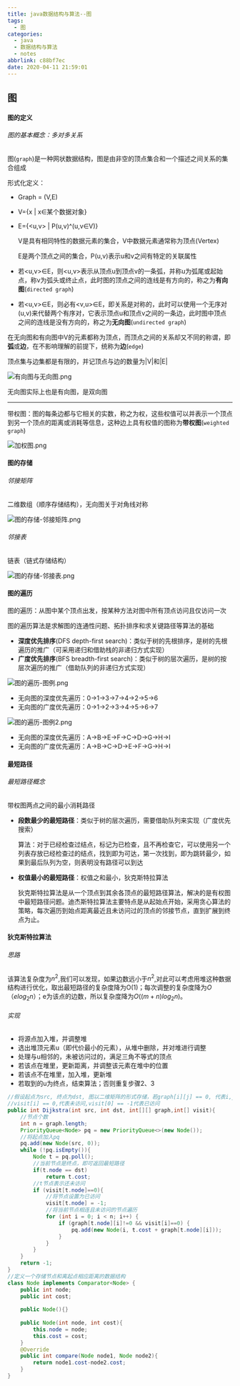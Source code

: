 ```yaml
---
title: java数据结构与算法--图
tags:
  - 图
categories:
  - java
  - 数据结构与算法
  - notes
abbrlink: c88bf7ec
date: 2020-04-11 21:59:01
---
```


## 图

#### 图的定义

###### 图的基本概念：多对多关系

图(`graph`)是一种网状数据结构，图是由非空的顶点集合和一个描述之间关系的集合组成

形式化定义：

- Graph = (V,E)  

- V={x | x∈某个数据对象}  

- E={<u,v> | P(u,v)^(u,v∈V)}

  V是具有相同特性的数据元素的集合，V中数据元素通常称为顶点(Vertex)

  E是两个顶点之间的集合，P(u,v)表示u和v之间有特定的关联属性

- 若<u,v>∈E，则<u,v>表示从顶点u到顶点v的一条弧，并称u为弧尾或起始点，称v为弧头或终止点，此时图的顶点之间的连线是有方向的，称之为**有向图**(`directed graph`)
- 若<u,v>∈E，则必有<v,u>∈E，即关系是对称的，此时可以使用一个无序对(u,v)来代替两个有序对，它表示顶点u和顶点v之间的一条边，此时图中顶点之间的连线是没有方向的，称之为**无向图**(`undirected graph`)

<!--more-->

在无向图和有向图中V的元素都称为顶点，而顶点之间的关系却又不同的称谓，即**弧**或**边**，在不影响理解的前提下，统称为**边**(`edge`)

顶点集与边集都是有限的，并记顶点与边的数量为|V|和|E|

![有向图与无向图.png](https://i.loli.net/2020/04/11/gLHlX3bun8zMKOc.png)

无向图实际上也是有向图，是双向图

---

带权图：图的每条边都与它相关的实数，称之为权，这些权值可以并表示一个顶点到另一个顶点的距离或消耗等信息，这种边上具有权值的图称为**带权图**(`weighted graph`)

![加权图.png](https://i.loli.net/2020/04/11/IVHT4lDUem3WJnC.png)

#### 图的存储

###### 邻接矩阵

二维数组（顺序存储结构），无向图关于对角线对称

![图的存储-邻接矩阵.png](https://i.loli.net/2020/04/11/gfWwLFYU1rIuy9d.png)

###### 邻接表

链表（链式存储结构）

![图的存储-邻接表.png](https://i.loli.net/2020/04/11/PGmLUVzS4YaNoTk.png)

#### 图的遍历

图的遍历：从图中某个顶点出发，按某种方法对图中所有顶点访问且仅访问一次

图的遍历算法是求解图的连通性问题、拓扑排序和求关键路径等算法的基础

- **深度优先排序**(DFS depth-first search)：类似于树的先根排序，是树的先根遍历的推广（可采用递归和借助栈的非递归方式实现）
- **广度优先排序**(BFS breadth-first search)：类似于树的层次遍历，是树的按层次遍历的推广（借助队列的非递归方式实现）

![图的遍历-图例.png](https://i.loli.net/2020/04/11/CAftQBO9Rzvrlaq.png)

- 无向图的深度优先遍历：0->1->3->7->4->2->5->6
- 无向图的广度优先遍历：0->1->2->3->4->5->6->7

![图的遍历-图例2.png](https://i.loli.net/2020/04/11/eU6MfF7P9EnOpAu.png)

- 无向图的深度优先遍历：A->B->E->F->C->D->G->H->I
- 无向图的广度优先遍历：A->B->C->D->E->F->G->H->I

#### 最短路径

###### 最短路径概念

带权图两点之间的最小消耗路径

- **段数最少的最短路径**：类似于树的层次遍历，需要借助队列来实现（广度优先搜索）

  算法：对于已经检查过结点，标记为已检查，且不再检查它，可以使用另一个列表存放已经检查过的结点，找到即为可达，第一次找到，即为跳转最少，如果到最后队列为空，则表明没有路径可以到达

- **权值最小的最短路径**：权值之和最小，狄克斯特拉算法

  狄克斯特拉算法是从一个顶点到其余各顶点的最短路径算法，解决的是有权图中最短路径问题。迪杰斯特拉算法主要特点是从起始点开始，采用贪心算法的策略，每次遍历到始点距离最近且未访问过的顶点的邻接节点，直到扩展到终点为止。

#### 狄克斯特拉算法

###### 思路

该算法复杂度为$n^2$,我们可以发现，如果边数远小于$n^2$,对此可以考虑用堆这种数据结构进行优化，取出最短路径的复杂度降为O(1)；每次调整的复杂度降为$O（e log_2 n）$；e为该点的边数，所以复杂度降为$O((m+n)log_2 n)$。

###### 实现

- 将源点加入堆，并调整堆
- 选出堆顶元素u（即代价最小的元素），从堆中删除，并对堆进行调整
- 处理与u相邻的，未被访问过的，满足三角不等式的顶点
- 若该点在堆里，更新距离，并调整该元素在堆中的位置
- 若该点不在堆里，加入堆，更新堆
- 若取到的u为终点，结束算法；否则重复步骤2、3

```java
//假设起点为src, 终点为dst, 图以二维矩阵的形式存储，若graph[i][j] == 0, 代表i,j不相连    
//visit[i] == 0,代表未访问,visit[0] == -1代表已访问    
public int Dijkstra(int src, int dst, int[][] graph,int[] visit){
    //节点个数        
    int n = graph.length;        
    PriorityQueue<Node> pq = new PriorityQueue<>(new Node());        
    //将起点加入pq        
    pq.add(new Node(src, 0));        
    while (!pq.isEmpty()){            
        Node t = pq.poll();            
        //当前节点是终点，即可返回最短路径            
        if(t.node == dst)                
            return t.cost;            
        //t节点表示还未访问            
        if (visit[t.node]==0){                
            //将节点设置为已访问                
            visit[t.node] = -1;                
            //将当前节点相连且未访问的节点遍历                
            for (int i = 0; i < n; i++) {                    
                if (graph[t.node][i]!=0 && visit[i]==0) {                        
                    pq.add(new Node(i, t.cost + graph[t.node][i]));                    
                }                
            }            
        }        
    }        
    return -1;    
}    
//定义一个存储节点和离起点相应距离的数据结构    
class Node implements Comparator<Node> {        
    public int node;        
    public int cost;
             
    public Node(){}
     
    public Node(int node, int cost){            
        this.node = node;            
        this.cost = cost;        
    }        
    @Override        
    public int compare(Node node1, Node node2){            
        return node1.cost-node2.cost;       
    }    
}
```